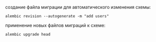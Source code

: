 создание файла миграции для автоматического изменения схемы:

```alembic revision --autogenerate -m "add users"```

применение новых файлов миграций к схеме:

```alembic upgrade head```

